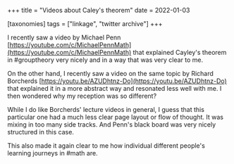 +++
title = "Videos about Caley's theorem"
date = 2022-01-03

[taxonomies]
tags = ["linkage", "twitter archive"]
+++

I recently saw a video by Michael Penn
[https://youtube.com/c/MichaelPennMath](https://youtube.com/c/MichaelPennMath) that explained
Cayley's theorem in #grouptheory very nicely and in a way that was very clear to me.

On the other hand, I recently saw a video on the same topic by Richard Borcherds
[https://youtu.be/AZUDhtnz-Do](https://youtu.be/AZUDhtnz-Do) that explained it in a more abstract way and resonated less well
with me. I then wondered why my reception was so different?

While I do like Borcherds' lecture videos in general, I guess that this particular one had a much
less clear page layout or flow of thought. It was mixing in too many side tracks. And Penn's black
board was very nicely structured in this case.

This also made it again clear to me how individual different people's learning journeys in #math are.
<!-- more -->